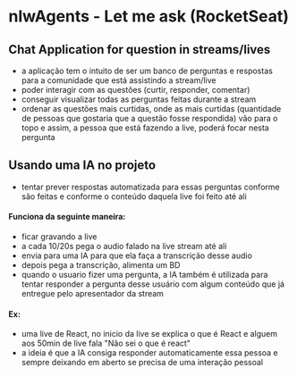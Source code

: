 # nlwAgents - Let me ask (RocketSeat)

## Chat Application for question in streams/lives
- a aplicação tem o intuito de ser um banco de perguntas e respostas para a comunidade que está assistindo a stream/live
- poder interagir com as questões (curtir, responder, comentar)
- conseguir visualizar todas as perguntas feitas durante a stream
- ordenar as questões mais curtidas, onde as mais curtidas (quantidade de pessoas que gostaria que a questão fosse respondida) vão para o topo e assim, a pessoa que está fazendo a live, poderá focar nesta pergunta

## Usando uma IA no projeto
- tentar prever respostas automatizada para essas perguntas conforme são feitas e conforme o conteúdo daquela live foi feito até ali
#### Funciona da seguinte maneira: 
- ficar gravando a live
- a cada 10/20s pega o audio falado na live stream até ali
- envia para uma IA para que ela faça a transcrição desse audio
- depois pega a transcrição, alimenta um BD
- quando o usuario fizer uma pergunta, a IA também é utilizada para tentar responder a pergunta desse usuário com algum conteúdo que já entregue pelo apresentador da stream
#### Ex: 
- uma live de React, no inicio da live se explica o que é React e alguem aos 50min de live fala "Não sei o que é react"
- a ideia é que a IA consiga responder automaticamente essa pessoa e sempre deixando em aberto se precisa de uma interação pessoal

